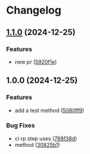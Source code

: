 # Changelog

## [1.1.0](https://github.com/ganch-dev/rptest/compare/v1.0.0...v1.1.0) (2024-12-25)


### Features

* new pr ([5920f1e](https://github.com/ganch-dev/rptest/commit/5920f1e3c457fa1235780f221528767804affe91))

## 1.0.0 (2024-12-25)


### Features

* add a test method ([5080ff9](https://github.com/ganch-dev/rptest/commit/5080ff9e5a8ff2a85039d7768795025de4328adc))


### Bug Fixes

* ci rp step uses ([788f38d](https://github.com/ganch-dev/rptest/commit/788f38dc23c8d6e6714bb6740dcd136791ec7cbc))
* method ([30825b1](https://github.com/ganch-dev/rptest/commit/30825b136a7bbb6095be9ec6ce7e247f39141fa6))
